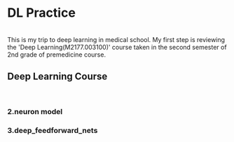 **<h1>DL Practice</h1>** <br>
This is my trip to deep learning in medical school. My first step is reviewing the 'Deep Learning(M2177.003100)' course taken in the second semester of 2nd grade of premedicine course.

<h2>Deep Learning Course</h2> <br>
<h3>2.neuron model</h3>
<h3>3.deep_feedforward_nets</h3>
